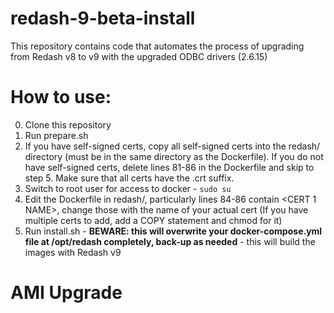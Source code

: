 # redash-9-beta-install
This repository contains code that automates the process of upgrading from Redash v8 to v9 with the upgraded ODBC drivers (2.6.15)

# How to use:
0. Clone this repository
1. Run prepare.sh
2. If you have self-signed certs, copy all self-signed certs into the redash/ directory (must be in the same directory as the Dockerfile). If you do not have self-signed certs, delete lines 81-86 in the Dockerfile and skip to step 5. Make sure that all certs have the .crt suffix.
3. Switch to root user for access to docker -  `sudo su`
4. Edit the Dockerfile in redash/, particularly lines 84-86 contain <CERT 1 NAME>, change those with the name of your actual cert (If you have multiple certs to add, add a COPY statement and chmod for it)
5. Run install.sh - **BEWARE: this will overwrite your docker-compose.yml file at /opt/redash completely, back-up as needed** - this will build the images with Redash v9 

# AMI Upgrade

